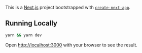 This is a [Next.js](https://nextjs.org/) project bootstrapped with [`create-next-app`](https://github.com/vercel/next.js/tree/canary/packages/create-next-app).

## Running Locally
 

```bash 
yarn && yarn dev 
```

Open [http://localhost:3000](http://localhost:3000) with your browser to see the result.
 